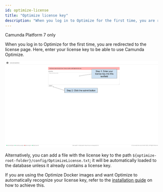 ```yaml
---
id: optimize-license
title: "Optimize license key"
description: "When you log in to Optimize for the first time, you are redirected to the license page where you can enter your license key."
---
```


<span class="badge badge--platform">Camunda Platform 7 only</span>

When you log in to Optimize for the first time, you are redirected to the license page. Here, enter your license key to be able to use Camunda Optimize.

![Optimize license page with no license key in the text field and submit button below](img/license-guide.png)

Alternatively, you can add a file with the license key to the path `${optimize-root-folder}/config/OptimizeLicense.txt`; it will be automatically loaded to the database unless it already contains a license key.

If you are using the Optimize Docker images and want Optimize to automatically recognize your license key, refer to the [installation guide](./installation.md#license-key-file) on how to achieve this.
